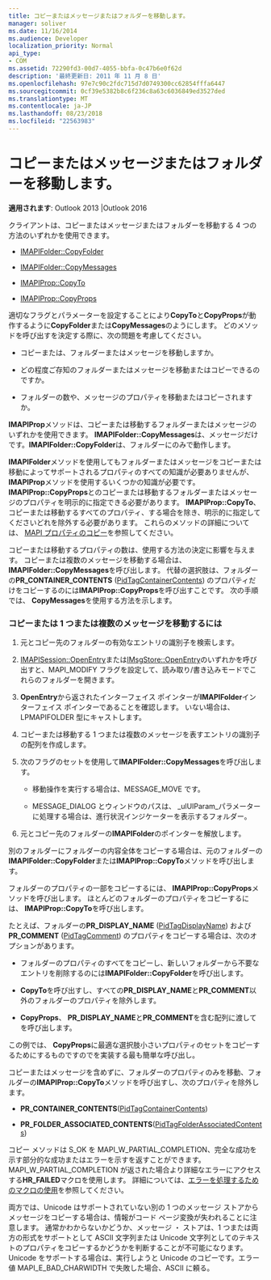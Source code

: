 ```yaml
---
title: コピーまたはメッセージまたはフォルダーを移動します。
manager: soliver
ms.date: 11/16/2014
ms.audience: Developer
localization_priority: Normal
api_type:
- COM
ms.assetid: 72290fd3-00d7-4055-bbfa-0c47b6e0f62d
description: '最終更新日: 2011 年 11 月 8 日'
ms.openlocfilehash: 97e7c90c2fdc715d7d0749300cc62854fffa6447
ms.sourcegitcommit: 0cf39e5382b8c6f236c8a63c6036849ed3527ded
ms.translationtype: MT
ms.contentlocale: ja-JP
ms.lasthandoff: 08/23/2018
ms.locfileid: "22563983"
---
```

# <a name="copying-or-moving-a-message-or-a-folder"></a>コピーまたはメッセージまたはフォルダーを移動します。
  
**適用されます**: Outlook 2013 |Outlook 2016 
  
クライアントは、コピーまたはメッセージまたはフォルダーを移動する 4 つの方法のいずれかを使用できます。
  
- [IMAPIFolder::CopyFolder](imapifolder-copyfolder.md)
    
- [IMAPIFolder::CopyMessages](imapifolder-copymessages.md)
    
- [IMAPIProp::CopyTo](imapiprop-copyto.md)
    
- [IMAPIProp::CopyProps](imapiprop-copyprops.md)
    
適切なフラグとパラメーターを設定することにより**CopyTo**と**CopyProps**が動作するように**CopyFolder**または**CopyMessages**のようにします。 どのメソッドを呼び出すを決定する際に、次の問題を考慮してください。
  
- コピーまたは、フォルダーまたはメッセージを移動しますか。
    
- どの程度ご存知のフォルダーまたはメッセージを移動またはコピーできるのですか。
    
- フォルダーの数や、メッセージのプロパティを移動またはコピーされますか。
    
**IMAPIProp**メソッドは、コピーまたは移動するフォルダーまたはメッセージのいずれかを使用できます。 **IMAPIFolder::CopyMessages**は、メッセージだけです。**IMAPIFolder::CopyFolder**は、フォルダーにのみで動作します。 
  
**IMAPIFolder**メソッドを使用してもフォルダーまたはメッセージをコピーまたは移動によってサポートされるプロパティのすべての知識が必要ありませんが、 **IMAPIProp**メソッドを使用するいくつかの知識が必要です。 **IMAPIProp::CopyProps**とのコピーまたは移動するフォルダーまたはメッセージのプロパティを明示的に指定できる必要があります。 **IMAPIProp::CopyTo**、コピーまたは移動するすべてのプロパティ、する場合を除き、明示的に指定してくださいどれを除外する必要があります。 これらのメソッドの詳細については、 [MAPI プロパティのコピー](copying-mapi-properties.md)を参照してください。
  
コピーまたは移動するプロパティの数は、使用する方法の決定に影響を与えます。 コピーまたは複数のメッセージを移動する場合は、 **IMAPIFolder::CopyMessages**を呼び出します。 代替の選択肢は、フォルダーの**PR_CONTAINER_CONTENTS** ([PidTagContainerContents](pidtagcontainercontents-canonical-property.md)) のプロパティだけをコピーするのには**IMAPIProp::CopyProps**を呼び出すことです。 次の手順では、 **CopyMessages**を使用する方法を示します。 
  
### <a name="to-copy-or-move-one-or-more-messages"></a>コピーまたは 1 つまたは複数のメッセージを移動するには
  
1. 元とコピー先のフォルダーの有効なエントリの識別子を検索します。
    
2. [IMAPISession::OpenEntry](imapisession-openentry.md)または[IMsgStore::OpenEntry](imsgstore-openentry.md)のいずれかを呼び出すと、MAPI_MODIFY フラグを設定して、読み取り/書き込みモードでこれらのフォルダーを開きます。 
    
3. **OpenEntry**から返されたインターフェイス ポインターが**IMAPIFolder**インターフェイス ポインターであることを確認します。 いない場合は、LPMAPIFOLDER 型にキャストします。 
    
4. コピーまたは移動する 1 つまたは複数のメッセージを表すエントリの識別子の配列を作成します。 
    
5. 次のフラグのセットを使用して**IMAPIFolder::CopyMessages**を呼び出します。 
    
   - 移動操作を実行する場合は、MESSAGE_MOVE です。 
    
   - MESSAGE_DIALOG とウィンドウのパスは、 _ulUIParam_パラメーターに処理する場合は、進行状況インジケーターを表示するフォルダー。 
    
6. 元とコピー先のフォルダーの**IMAPIFolder**のポインターを解放します。 
    
別のフォルダーにフォルダーの内容全体をコピーする場合は、元のフォルダーの**IMAPIFolder::CopyFolder**または**IMAPIProp::CopyTo**メソッドを呼び出します。 
  
フォルダーのプロパティの一部をコピーするには、 **IMAPIProp::CopyProps**メソッドを呼び出します。 ほとんどのフォルダーのプロパティをコピーするには、 **IMAPIProp::CopyTo**を呼び出します。 
  
たとえば、フォルダーの**PR_DISPLAY_NAME** ([PidTagDisplayName](pidtagdisplayname-canonical-property.md)) および**PR_COMMENT** ([PidTagComment](pidtagcomment-canonical-property.md)) のプロパティをコピーする場合は、次のオプションがあります。
  
- フォルダーのプロパティのすべてをコピーし、新しいフォルダーから不要なエントリを削除するのには**IMAPIFolder::CopyFolder**を呼び出します。 
    
- **CopyTo**を呼び出すし、すべての**PR_DISPLAY_NAME**と**PR_COMMENT**以外のフォルダーのプロパティを除外します。 
    
- **CopyProps**、 **PR_DISPLAY_NAME**と**PR_COMMENT**を含む配列に渡してを呼び出します。 
    
この例では、 **CopyProps**に最適な選択肢小さいプロパティのセットをコピーするためにするものですのでを実装する最も簡単な呼び出し。 
  
コピーまたはメッセージを含めずに、フォルダーのプロパティのみを移動、フォルダーの**IMAPIProp::CopyTo**メソッドを呼び出すし、次のプロパティを除外します。 
  
- **PR_CONTAINER_CONTENTS**([PidTagContainerContents](pidtagcontainercontents-canonical-property.md))
    
- **PR_FOLDER_ASSOCIATED_CONTENTS**([PidTagFolderAssociatedContents](pidtagfolderassociatedcontents-canonical-property.md))
    
コピー メソッドは S_OK を MAPI_W_PARTIAL_COMPLETION、完全な成功を示す部分的な成功またはエラーを示すを返すことができます。 MAPI_W_PARTIAL_COMPLETION が返された場合より詳細なエラーにアクセスする**HR_FAILED**マクロを使用します。 詳細については、[エラーを処理するためのマクロの使用](using-macros-for-error-handling.md)を参照してください。
  
両方では、Unicode はサポートされていない別の 1 つのメッセージ ストアからメッセージをコピーする場合は、情報がコード ページ変換が失われることに注意します。 通常かわからないかどうか、メッセージ ・ ストアは、1 つまたは両方の形式をサポートとして ASCII 文字列または Unicode 文字列としてのテキストのプロパティをコピーするかどうかを判断することが不可能になります。 Unicode をサポートする場合は、実行しようと Unicode のコピーです。エラー値 MAPI_E_BAD_CHARWIDTH で失敗した場合、ASCII に頼る。
  

